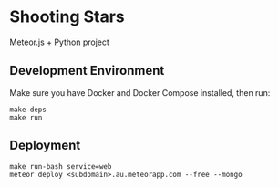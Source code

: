 # Shooting Stars

Meteor.js + Python project

## Development Environment

Make sure you have Docker and Docker Compose installed, then run:

```
make deps
make run
```

## Deployment

```
make run-bash service=web
meteor deploy <subdomain>.au.meteorapp.com --free --mongo
```
